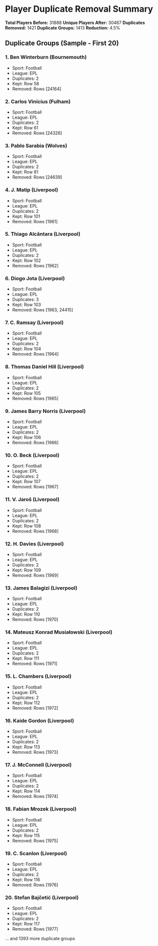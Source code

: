 # Player Duplicate Removal Summary

**Total Players Before:** 31888
**Unique Players After:** 30467
**Duplicates Removed:** 1421
**Duplicate Groups:** 1413
**Reduction:** 4.5%

## Duplicate Groups (Sample - First 20)
### 1. Ben Winterburn (Bournemouth)
- Sport: Football
- League: EPL
- Duplicates: 2
- Kept: Row 58
- Removed: Rows [24164]

### 2. Carlos Vinícius (Fulham)
- Sport: Football
- League: EPL
- Duplicates: 2
- Kept: Row 61
- Removed: Rows [24326]

### 3. Pablo Sarabia (Wolves)
- Sport: Football
- League: EPL
- Duplicates: 2
- Kept: Row 81
- Removed: Rows [24639]

### 4. J. Matip (Liverpool)
- Sport: Football
- League: EPL
- Duplicates: 2
- Kept: Row 101
- Removed: Rows [1961]

### 5. Thiago Alcântara (Liverpool)
- Sport: Football
- League: EPL
- Duplicates: 2
- Kept: Row 102
- Removed: Rows [1962]

### 6. Diogo Jota (Liverpool)
- Sport: Football
- League: EPL
- Duplicates: 3
- Kept: Row 103
- Removed: Rows [1963, 24415]

### 7. C. Ramsay (Liverpool)
- Sport: Football
- League: EPL
- Duplicates: 2
- Kept: Row 104
- Removed: Rows [1964]

### 8. Thomas Daniel Hill (Liverpool)
- Sport: Football
- League: EPL
- Duplicates: 2
- Kept: Row 105
- Removed: Rows [1965]

### 9. James Barry Norris (Liverpool)
- Sport: Football
- League: EPL
- Duplicates: 2
- Kept: Row 106
- Removed: Rows [1966]

### 10. O. Beck (Liverpool)
- Sport: Football
- League: EPL
- Duplicates: 2
- Kept: Row 107
- Removed: Rows [1967]

### 11. V. Jaroš (Liverpool)
- Sport: Football
- League: EPL
- Duplicates: 2
- Kept: Row 108
- Removed: Rows [1968]

### 12. H. Davies (Liverpool)
- Sport: Football
- League: EPL
- Duplicates: 2
- Kept: Row 109
- Removed: Rows [1969]

### 13. James Balagizi (Liverpool)
- Sport: Football
- League: EPL
- Duplicates: 2
- Kept: Row 110
- Removed: Rows [1970]

### 14. Mateusz Konrad Musiałowski (Liverpool)
- Sport: Football
- League: EPL
- Duplicates: 2
- Kept: Row 111
- Removed: Rows [1971]

### 15. L. Chambers (Liverpool)
- Sport: Football
- League: EPL
- Duplicates: 2
- Kept: Row 112
- Removed: Rows [1972]

### 16. Kaide Gordon (Liverpool)
- Sport: Football
- League: EPL
- Duplicates: 2
- Kept: Row 113
- Removed: Rows [1973]

### 17. J. McConnell (Liverpool)
- Sport: Football
- League: EPL
- Duplicates: 2
- Kept: Row 114
- Removed: Rows [1974]

### 18. Fabian Mrozek (Liverpool)
- Sport: Football
- League: EPL
- Duplicates: 2
- Kept: Row 115
- Removed: Rows [1975]

### 19. C. Scanlon (Liverpool)
- Sport: Football
- League: EPL
- Duplicates: 2
- Kept: Row 116
- Removed: Rows [1976]

### 20. Stefan Bajčetić (Liverpool)
- Sport: Football
- League: EPL
- Duplicates: 2
- Kept: Row 117
- Removed: Rows [1977]

... and 1393 more duplicate groups
